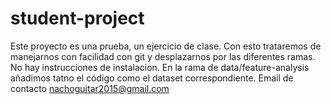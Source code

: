 # student-project

Este proyecto es una prueba, un ejercicio de clase. Con esto trataremos de manejarnos con facilidad con git y desplazarnos por las diferentes ramas.
No hay instrucciones de instalacion.
En la rama de data/feature-analysis añadimos tatno el código como el dataset correspondiente.
Email de contacto nachoguitar2015@gmail.com